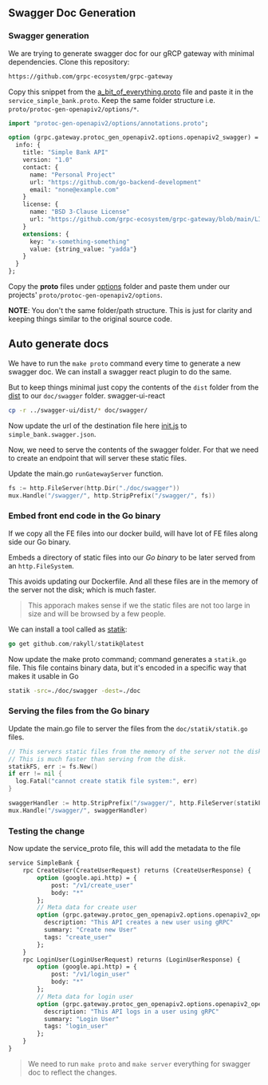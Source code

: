 ## Swagger Doc Generation

### Swagger generation

We are trying to generate swagger doc for our gRCP gateway with minimal dependencies. Clone this repository:

```sh
https://github.com/grpc-ecosystem/grpc-gateway
````

Copy this snippet from the [a_bit_of_everything.proto](https://github.com/grpc-ecosystem/grpc-gateway/blob/main/examples/internal/proto/examplepb/a_bit_of_everything.proto
) file and paste it in the `service_simple_bank.proto`. Keep the same folder structure i.e. `proto/protoc-gen-openapiv2/options/*`.

```proto
import "protoc-gen-openapiv2/options/annotations.proto";

option (grpc.gateway.protoc_gen_openapiv2.options.openapiv2_swagger) = {
  info: {
    title: "Simple Bank API"
    version: "1.0"
    contact: {
      name: "Personal Project"
      url: "https://github.com/go-backend-development"
      email: "none@example.com"
    }
    license: {
      name: "BSD 3-Clause License"
      url: "https://github.com/grpc-ecosystem/grpc-gateway/blob/main/LICENSE"
    }
    extensions: {
      key: "x-something-something"
      value: {string_value: "yadda"}
    }
  }
};
```

Copy the **proto** files under [options](https://github.com/grpc-ecosystem/grpc-gateway/tree/main/protoc-gen-openapiv2/options) folder and paste them under our projects' `proto/protoc-gen-openapiv2/options`.

**NOTE**: You don't the same folder/path structure. This is just for clarity and keeping things similar to the original source code.

## Auto generate docs

We have to run the `make proto` command every time to generate a new swagger doc. We can install a swagger react plugin to do the same.

But to keep things minimal just copy the contents of the `dist` folder from the [dist](https://github.com/swagger-api/swagger-ui/tree/master/dist) to our `doc/swagger` folder.
swagger-ui-react

```sh
cp -r ../swagger-ui/dist/* doc/swagger/
```

Now update the url of the destination file here [init.js](../doc/swagger/swagger-initializer.js) to `simple_bank.swagger.json`.

Now, we need to serve the contents of the swagger folder. For that we need to create an endpoint that will server these static files. 

Update the main.go `runGatewayServer` function.

```go
fs := http.FileServer(http.Dir("./doc/swagger"))
mux.Handle("/swagger/", http.StripPrefix("/swagger/", fs))
```

### Embed front end code in the Go binary

If we copy all the FE files into our docker build, will have lot of FE files along side our Go binary.

Embeds a directory of static files into our _Go binary_ to be later served from an `http.FileSystem`.

This avoids updating our Dockerfile. And all these files are in the memory of the server not the disk; which is much faster.

> This apporach makes sense if we the static files are not too large in size and will be browsed by a few people.

We can install a tool called as [statik](https://github.com/rakyll/statik):

```go
go get github.com/rakyll/statik@latest
```

Now update the make proto command; command generates a `statik.go` file. This file contains binary data, but it's encoded in a specific way that makes it usable in Go

```sh
statik -src=./doc/swagger -dest=./doc
```

### Serving the files from the Go binary

Update the main.go file to server the files from the `doc/statik/statik.go` files.

```go
// This servers static files from the memory of the server not the disk.
// This is much faster than serving from the disk.
statikFS, err := fs.New()
if err != nil {
  log.Fatal("cannot create statik file system:", err)
}

swaggerHandler := http.StripPrefix("/swagger/", http.FileServer(statikFS))
mux.Handle("/swagger/", swaggerHandler)
```

### Testing the change

Now update the service_proto file, this will add the metadata to the file

```proto
service SimpleBank {
    rpc CreateUser(CreateUserRequest) returns (CreateUserResponse) {
        option (google.api.http) = {
            post: "/v1/create_user"
            body: "*"
        };
        // Meta data for create user
        option (grpc.gateway.protoc_gen_openapiv2.options.openapiv2_operation) = {
          description: "This API creates a new user using gRPC"
          summary: "Create new User"
          tags: "create_user"
        };
    }
    rpc LoginUser(LoginUserRequest) returns (LoginUserResponse) {
        option (google.api.http) = {
            post: "/v1/login_user"
            body: "*"
        };
        // Meta data for login user
        option (grpc.gateway.protoc_gen_openapiv2.options.openapiv2_operation) = {
          description: "This API logs in a user using gRPC"
          summary: "Login User"
          tags: "login_user"
        };
    }
}
```

> We need to run `make proto` and `make server` everything for swagger doc to reflect the changes.
